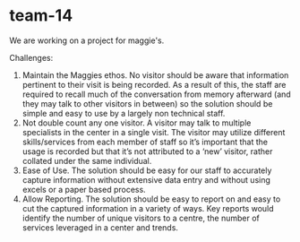 # team-14
We are working on a project for maggie's.

Challenges:
1. Maintain the Maggies ethos. No visitor should be aware that information pertinent to their visit is being recorded. As a result of this, the staff are required to recall much of the conversation from memory afterward (and they may talk to other visitors in between) so the solution should be simple and easy to use by a largely non technical staff.
2. Not double count any one visitor. A visitor may talk to multiple specialists in the center in a single visit. The visitor may utilize different skills/services from each member of staff so it’s important that the usage is recorded but that it’s not attributed to a ‘new’ visitor, rather collated under the same individual.
3. Ease of Use. The solution should be easy for our staff to accurately capture information without extensive data entry and without using excels or a paper based process.
4. Allow Reporting. The solution should be easy to report on and easy to cut the captured information in a variety of ways. Key reports would identify the number of unique visitors to a centre, the number of services leveraged in a center and trends.
